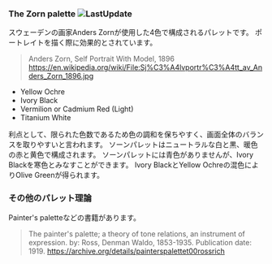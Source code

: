### The Zorn palette ![LastUpdate][badge]

[badge]: https://img.shields.io/badge/Last_update-2024.11.3-blue

スウェーデンの画家Anders Zornが使用した4色で構成されるパレットです。
ポートレイトを描く際に効果的とされています。

> Anders Zorn, Self Portrait With Model, 1896
> https://en.wikipedia.org/wiki/File:Sj%C3%A4lvportr%C3%A4tt_av_Anders_Zorn_1896.jpg

- Yellow Ochre
- Ivory Black
- Vermilion or Cadmium Red (Light)
- Titanium White

利点として、限られた色数であるため色の調和を保ちやすく、画面全体のバランスを取りやすいと言われます。
ソーンパレットはニュートラルな白と黒、暖色の赤と黄色で構成されます。
ソーンパレットには青色がありませんが、Ivory Blackを寒色とみなすことができます。
Ivory BlackとYellow Ochreの混色によりOlive Greenが得られます。

### その他のパレット理論
Painter's paletteなどの書籍があります。

> The painter's palette; a theory of tone relations, an instrument of expression. by: Ross, Denman Waldo, 1853-1935. Publication date: 1919.
> https://archive.org/details/painterspalettet00rossrich
